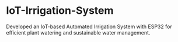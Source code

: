 # IoT-Irrigation-System
 Developed an IoT-based Automated Irrigation System with ESP32 for efficient plant watering and sustainable water management.
